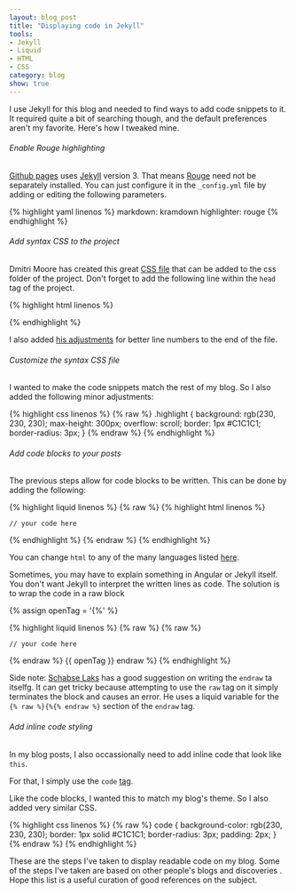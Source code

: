 ```yaml
---
layout: blog_post
title: "Displaying code in Jekyll"
tools: 
- Jekyll
- Liquid
- HTML
- CSS
category: blog
show: true
---
```


I use Jekyll for this blog and needed to find ways to add code snippets to it. 
It required quite a bit of searching though, 
and the default preferences aren't my favorite. 
Here's how I tweaked mine. 

<h6>Enable Rouge highlighting</h6>
<p>
<a href="https://pages.github.com/versions/">Github pages</a> 
uses <a href="https://jekyllrb.com/">Jekyll</a> 
version 3. 
That means 
<a href="https://sacha.me/articles/jekyll-rouge/">Rouge</a> 
need not be separately installed. 
You can just configure it in the <code>_config.yml</code> 
file by adding or editing the following parameters.
</p>

{% highlight yaml linenos %}
markdown: kramdown
highlighter: rouge
{% endhighlight %} 

<h6>Add syntax CSS to the project</h6>
<p>
Dmitri Moore has created this great 
<a href="https://gist.github.com/demisx/025698a7b5e314a7a4b5">CSS file</a> 
that can be added to the css folder of the project. 
Don't forget to add the following line within the 
<code>head</code> tag of the project.
</p> 

{% highlight html linenos %}
<link href="/css/syntax.css" rel="stylesheet">
{% endhighlight %} 

I also added 
<a href="https://demisx.github.io/jekyll/2014/01/13/improve-code-highlighting-in-jekyll.html">his adjustments</a> 
for better line numbers to the end of the file. 

<h6>Customize the syntax CSS file</h6>
<p>
I wanted to make the code snippets match the rest of my blog. 
So I also added the following minor adjustments: 
</p>

{% highlight css linenos %}
{% raw %}
.highlight {
    background: rgb(230, 230, 230);
    max-height: 300px;
    overflow: scroll;
    border: 1px #C1C1C1;
    border-radius: 3px;
}
{% endraw %}
{% endhighlight %}

<h6>Add code blocks to your posts</h6>
The previous steps allow for code blocks to be written. 
This can be done by adding the following:

{% highlight liquid linenos %}
{% raw %}
{% highlight html linenos %}

	// your code here

{% endhighlight %}
{% endraw %}
{% endhighlight %}

You can change 
<code>html</code> 
to any of the many languages listed 
<a href="https://github.com/jneen/rouge/wiki/List-of-supported-languages-and-lexers">here</a>.

Sometimes, you may have to explain something in Angular or Jekyll itself. 
You don't want Jekyll to interpret the written lines as code. 
The solution is to wrap the code in a raw block

{% assign openTag = '{%' %}

{% highlight liquid linenos %}
{% raw %}
{% raw %}

	// your code here
{% endraw %}
{{ openTag }} endraw %}
{% endhighlight %}

<p>
Side note: 
<a href="http://blog.slaks.net/2013-06-10/jekyll-endraw-in-code/">Schabse Laks</a> 
has a good suggestion on writing the <code>endraw</code> ta itselfg. 
It can get tricky because attempting to use the <code>raw</code> tag on it simply terminates the block and causes an error. 
He uses a liquid variable for the <code>{% raw %}{%{% endraw %}</code> section of the <code>endraw</code> tag. 
</p>

<h6>Add inline code styling</h6>
<p>
In my blog posts, I also occassionally need to add inline code that look like 
<code>this</code>.

For that, I simply use the 
<code>code</code> 
<a href="http://www.w3schools.com/TAgs/tag_code.asp">tag</a>. 

Like the code blocks, I wanted this to match my blog's theme. 
So I also added very similar CSS. 

{% highlight css linenos %}
{% raw %}
code {
    background-color: rgb(230, 230, 230);
    border: 1px solid #C1C1C1;
    border-radius: 3px;
    padding: 2px;
}
{% endraw %}
{% endhighlight %}

<p>
These are the steps I've taken to display readable code on my blog. 
Some of the steps I've taken are based on other people's blogs and discoveries . 
Hope this list is a useful curation of good references on the subject.
</p>


